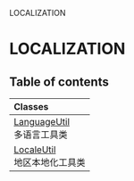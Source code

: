 LOCALIZATION

# LOCALIZATION <Badge type="tip" text="Groups" /> <Score text="LOCALIZATION" />

## Table of contents
| Classes |
| :-----|
| [LanguageUtil](../classes/mw.LanguageUtil.md) <br> 多语言工具类 |
| [LocaleUtil](../classes/mw.LocaleUtil.md) <br> 地区本地化工具类 |

